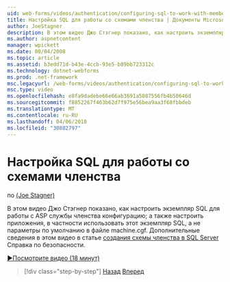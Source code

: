 ```yaml
---
uid: web-forms/videos/authentication/configuring-sql-to-work-with-membership-schemas
title: Настройка SQL для работы со схемами членства | Документы Microsoft
author: JoeStagner
description: В этом видео Джо Стэгнер показано, как настроить экземпляр SQL для работы с ASP службы членства конфигурацию; а также настроить приложение для служб...
ms.author: aspnetcontent
manager: wpickett
ms.date: 08/04/2008
ms.topic: article
ms.assetid: b3edd71d-b43e-4ccb-93e5-b89bb723312c
ms.technology: dotnet-webforms
ms.prod: .net-framework
msc.legacyurl: /web-forms/videos/authentication/configuring-sql-to-work-with-membership-schemas
msc.type: video
ms.openlocfilehash: e8fa9dadebe66e66ab3691a5087556fb4b50646d
ms.sourcegitcommit: f8852267f463b62d7f975e56bea9aa3f68fbbdeb
ms.translationtype: MT
ms.contentlocale: ru-RU
ms.lasthandoff: 04/06/2018
ms.locfileid: "30882797"
---
```

<a name="configuring-sql-to-work-with-membership-schemas"></a>Настройка SQL для работы со схемами членства
====================
по [(Joe Stagner)](https://github.com/JoeStagner)

В этом видео Джо Стэгнер показано, как настроить экземпляр SQL для работы с ASP службы членства конфигурацию; а также настроить приложения, в частности использовать этот экземпляр SQL, а не параметры по умолчанию в файле machine.cgf. Дополнительные сведения в этом видео в статье [создания схемы членства в SQL Server](../../overview/older-versions-security/membership/creating-the-membership-schema-in-sql-server-vb.md) Справка по безопасности.

[&#9654;Посмотрите видео (18 минут)](https://channel9.msdn.com/Blogs/ASP-NET-Site-Videos/configuring-sql-to-work-with-membership-schemas)

> [!div class="step-by-step"]
> [Назад](understanding-aspnet-memberships.md)
> [Вперед](changing-membership-settings-in-the-default-membership-schema.md)
